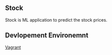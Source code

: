 ## Stock
Stock is ML application to predict the stock prices.

## Devlopement Environemnt
[Vagrant](docs/environemnt)
